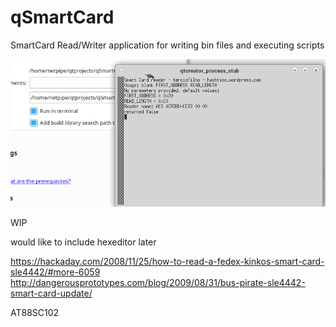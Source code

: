 # qSmartCard
SmartCard Read/Writer application for writing bin files and executing scripts

![qSmartCard ](screenshot.png)

WIP

would like to include hexeditor later

https://hackaday.com/2008/11/25/how-to-read-a-fedex-kinkos-smart-card-sle4442/#more-6059
http://dangerousprototypes.com/blog/2009/08/31/bus-pirate-sle4442-smart-card-update/


AT88SC102

